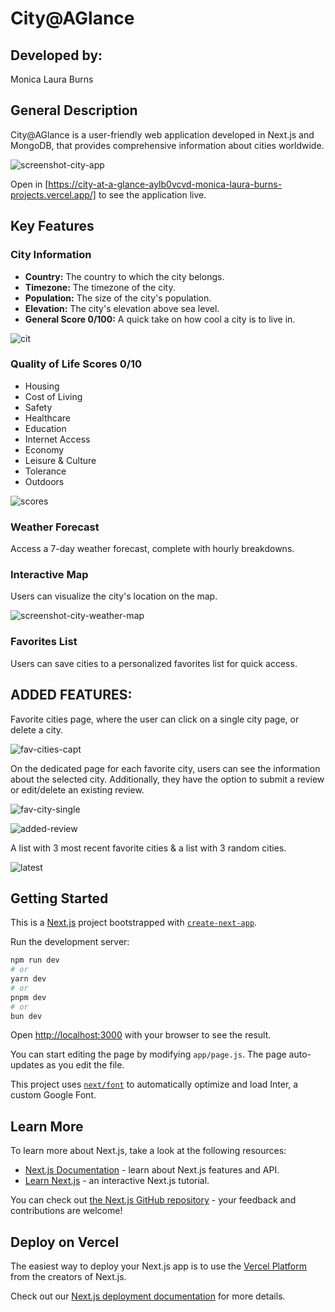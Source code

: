 # City@AGlance

## Developed by:

Monica Laura Burns

## General Description

City@AGlance is a user-friendly web application developed in Next.js and MongoDB, that provides comprehensive information about cities worldwide.

![screenshot-city-app](https://github.com/monicalaura/city-at-a-glance/assets/58688612/748a225e-7469-41d9-972b-35c1caa22179)

Open in [https://city-at-a-glance-aylb0vcvd-monica-laura-burns-projects.vercel.app/] to see the application live.

## Key Features

### City Information

- **Country:** The country to which the city belongs.
- **Timezone:** The timezone of the city.
- **Population:** The size of the city's population.
- **Elevation:** The city's elevation above sea level.
- **General Score 0/100:** A quick take on how cool a city is to live in.

![cit](https://github.com/monicalaura/city-at-a-glance/assets/58688612/578b7ed1-e405-44a1-97f2-3495cd317a58)

### Quality of Life Scores 0/10

- Housing
- Cost of Living
- Safety
- Healthcare
- Education
- Internet Access
- Economy
- Leisure & Culture
- Tolerance
- Outdoors

![scores](https://github.com/monicalaura/city-at-a-glance/assets/58688612/a6306a36-bed7-4fef-9dad-5675c9fa0bb0)

### Weather Forecast

Access a 7-day weather forecast, complete with hourly breakdowns.

### Interactive Map

Users can visualize the city's location on the map.

![screenshot-city-weather-map](https://github.com/monicalaura/city-at-a-glance/assets/58688612/43647910-2df9-4ba6-aea6-d907ae554339)

### Favorites List

Users can save cities to a personalized favorites list for quick access.

## ADDED FEATURES:

Favorite cities page, where the user can click on a single city page, or delete a city.

![fav-cities-capt](https://github.com/monicalaura/city-at-a-glance/assets/58688612/c545020a-4eb9-4459-8834-7b11db113f17)

On the dedicated page for each favorite city, users can see the information about the selected city. Additionally, they have the option to submit a review or edit/delete an existing review.

![fav-city-single](https://github.com/monicalaura/city-at-a-glance/assets/58688612/5a4c4ae8-3eae-4d9e-8cae-b7041e9d092d)

![added-review](https://github.com/monicalaura/city-at-a-glance/assets/58688612/508c222f-01de-492b-b41f-cdcbbaa4a4fa)

A list with 3 most recent favorite cities & a list with 3 random cities.

![latest](https://github.com/monicalaura/city-at-a-glance/assets/58688612/e6232a9e-7552-4a31-a8f8-5c07a212270d)

## Getting Started

This is a [Next.js](https://nextjs.org/) project bootstrapped with [`create-next-app`](https://github.com/vercel/next.js/tree/canary/packages/create-next-app).

Run the development server:

```bash
npm run dev
# or
yarn dev
# or
pnpm dev
# or
bun dev
```

Open [http://localhost:3000](http://localhost:3000) with your browser to see the result.

You can start editing the page by modifying `app/page.js`. The page auto-updates as you edit the file.

This project uses [`next/font`](https://nextjs.org/docs/basic-features/font-optimization) to automatically optimize and load Inter, a custom Google Font.

## Learn More

To learn more about Next.js, take a look at the following resources:

- [Next.js Documentation](https://nextjs.org/docs) - learn about Next.js features and API.
- [Learn Next.js](https://nextjs.org/learn) - an interactive Next.js tutorial.

You can check out [the Next.js GitHub repository](https://github.com/vercel/next.js/) - your feedback and contributions are welcome!

## Deploy on Vercel

The easiest way to deploy your Next.js app is to use the [Vercel Platform](https://vercel.com/new?utm_medium=default-template&filter=next.js&utm_source=create-next-app&utm_campaign=create-next-app-readme) from the creators of Next.js.

Check out our [Next.js deployment documentation](https://nextjs.org/docs/deployment) for more details.
